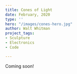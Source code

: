 ```yaml
---
title: Cones of Light
date: February, 2020
type: ''
hero: "/images/cones-hero.jpg"
author: Walt Whitman
project_tags:
- Sculpture
- Electronics
- Code

---
```

Coming soon!